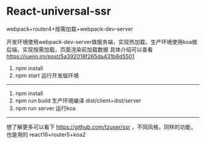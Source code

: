 # React-universal-ssr
webpack+router4+按需加载+webpack-dev-server

开发环境使用webpack-dev-server做服务端，实现热加载，生产环境使用koa做后端，实现按需加载，页面渲染前加载数据
具体介绍可以查看 https://juejin.im/post/5a392018f265da431b6d5501

1. npm install
2. npm start 运行开发版环境


-------------------------------------------------

1. npm install
2. npm run build 生产环境编译 dist/client+dist/server
3. npm run server 运行koa



-------------------------------------------------
想了解更多可以看下 https://github.com/tzuser/ssr ，不同风格，同样的功能，也是用的 react16+router5+koa2
